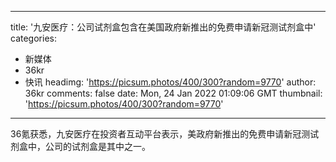 
---
title: '九安医疗：公司试剂盒包含在美国政府新推出的免费申请新冠测试剂盒中'
categories: 
 - 新媒体
 - 36kr
 - 快讯
headimg: 'https://picsum.photos/400/300?random=9770'
author: 36kr
comments: false
date: Mon, 24 Jan 2022 01:09:06 GMT
thumbnail: 'https://picsum.photos/400/300?random=9770'
---

<div>   
36氪获悉，九安医疗在投资者互动平台表示，美政府新推出的免费申请新冠测试剂盒中，公司的试剂盒是其中之一。  
</div>
            